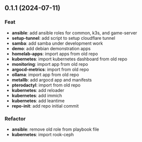 ## 0.1.1 (2024-07-11)

### Feat

- **ansible**: add ansible roles for common, k3s, and game-server
- **setup-tunnel**: add script to setup cloudflare tunnel
- **samba**: add samba under development work
- **demo**: add debian demonstration apps
- **homelab-apps**: import apps from old repo
- **kubernetes**: import kubernetes dashboard from old repo
- **monitoring**: import app from old repo
- **argocd-metrics**: import from old repo
- **ollama**: import app from old repo
- **metallb**: add argocd app and manifests
- **pterodactyl**: import from old repo
- **kubernetes**: add reloader
- **kubernetes**: add immich
- **kubernetes**: add leantime
- **repo-init**: add repo initial commit

### Refactor

- **ansible**: remove old role from playbook file
- **kubernetes**: import rook-ceph
